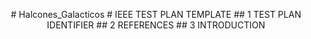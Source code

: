 <p align="center" /p># Halcones_Galacticos
# IEEE TEST PLAN TEMPLATE 
## 1  TEST PLAN IDENTIFIER 
## 2  REFERENCES 
## 3  INTRODUCTION 
